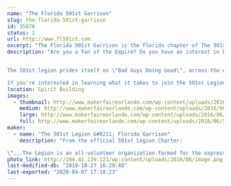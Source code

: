 ```yaml
---
name: "The Florida 501st Garrison"
slug: the-florida-501st-garrison
id: 35078
status: 1
url: http://www.fl501st.com
excerpt: "The Florida 501st Garrison is the Florida chapter of The 501st Legion, a world wide Star Wars costuming organization. Our members come from all walks of life and from all across the state with one common trait, The Empire!"
description: "Are you a fan of the Empire? Do you have an interest in building your own Storm Trooper armor or any of our many other characters that you can find on the \"bad guys\" wall at your local cantina? Look no further because you have found the organization that caters to the research, construction, and wearing of costumes featured from all 7 (soon to be 8) Star Wars films. The 501st legion is primarily where you will find Darth Vader, Storm Troopers, Scout Troopers, Snow Troopers, Sith Lords, Dark Jedi,  and even Jawas!


The 501st legion prides itself on \"Bad Guys Doing Good\", across the entire legion in 2015 over 62,000 volunteer hours were logged and donations made in Honor of the 501st legion was reported at $587,000. Not bad for doing something we in the legion consider a hobby. 

If you're interested in learning what it takes to join the 501st Legion and your local squad please stop by and check out our booth."
location: Spirit Building
images:
  - thumbnail: http://www.makerfaireorlando.com/wp-content/uploads/2016/06/501st-Legion-CVI-Group-Picture.jpg
    medium: http://www.makerfaireorlando.com/wp-content/uploads/2016/06/501st-Legion-CVI-Group-Picture.jpg
    large: http://www.makerfaireorlando.com/wp-content/uploads/2016/06/501st-Legion-CVI-Group-Picture.jpg
    full: http://www.makerfaireorlando.com/wp-content/uploads/2016/06/501st-Legion-CVI-Group-Picture.jpg
maker:
  - name: "The 501st Legion &#8211; Florida Garrison"
    description: "From the official 501st Legion Charter:

\"...The Legion is an all-volunteer organization formed for the express purpose of bringing together costume enthusiasts under a collective identity within which to operate. The Legion seeks to promote interest in Star Wars through the building and wearing of quality costumes, and to facilitate the use of these costumes for Star Wars-related events as well as contributions to the local community through costumed charity and volunteer work...\""
photo_link: http://104.41.139.123/wp-content/uploads/2016/06/image.png
last-modified-db: "2019-10-27 16:29:48"
last-exported: "2020-04-07 17:18:23"
---
```

